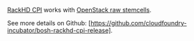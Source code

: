 [RackHD CPI](https://bosh.io/releases/github.com/cloudfoundry-incubator/bosh-rackhd-cpi-release) works with [OpenStack raw stemcells](https://bosh.io/stemcells/bosh-openstack-kvm-ubuntu-trusty-go_agent-raw).

See more details on Github: [https://github.com/cloudfoundry-incubator/bosh-rackhd-cpi-release].
